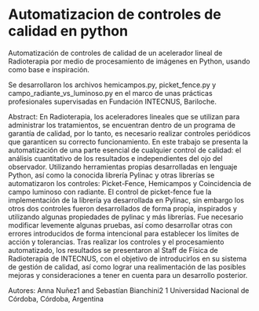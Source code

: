 # Automatizacion de controles de calidad en python
Automatización de controles de calidad de un acelerador lineal de Radioterapia por medio de procesamiento de imágenes en Python, usando como base e inspiración.

Se desarrollaron los archivos hemicampos.py, picket_fence.py y campo_radiante_vs_luminoso.py en el marco de unas prácticas profesionales supervisadas en Fundación INTECNUS, Bariloche. 

Abstract: 
En Radioterapia, los aceleradores lineales que se utilizan para administrar los tratamientos, se encuentran dentro de un programa de garantía de calidad, por lo tanto, es necesario realizar controles periódicos que garanticen su correcto funcionamiento. En este trabajo se presenta la automatización de una parte esencial de cualquier control de calidad: el análisis cuantitativo de los resultados e independientes del ojo del observador. Utilizando herramientas propias desarrolladas en lenguaje Python, así como la conocida librería Pylinac y otras librerías se automatizaron los controles: Picket-Fence, Hemicampos y Coincidencia de campo luminoso con radiante. El control de picket-fence fue la implementación de la librería ya desarrollada en Pylinac, sin embargo los otros dos controles fueron desarrollados de forma propia, inspirados y utilizando algunas propiedades de pylinac y más librerías. Fue necesario modificar levemente algunas pruebas, así como desarrollar otras con errores introducidos de forma intencional  para establecer los límites de acción y tolerancias. Tras realizar los controles y el procesamiento automatizado, los resultados se presentaron al Staff de Física de Radioterapia de INTECNUS, con el objetivo de introducirlos en su sistema de gestión de calidad, así como lograr una realimentación de las posibles mejoras y consideraciones a tener en cuenta para un desarrollo posterior.







Autores:
Anna Nuñez1 and Sebastían Bianchini2
1 Universidad Nacional de Córdoba, Córdoba, Argentina
